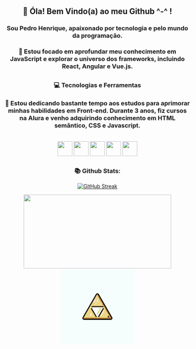 <div align="center">
         
## 👋 Óla! Bem Vindo(a) ao meu Github ^-^ !
### Sou Pedro Henrique, apaixonado por tecnologia e pelo mundo da programação.

### 🌱 Estou focado em aprofundar meu conhecimento em JavaScript e explorar o universo dos frameworks, incluindo React, Angular e Vue.js.

##

### :computer: Tecnologias e Ferramentas

### 📖 Estou dedicando bastante tempo aos estudos para aprimorar minhas habilidades em Front-end. Durante 3 anos, fiz cursos na Alura e venho adquirindo conhecimento em HTML semântico, CSS e Javascript.

<div  style="display: inline-block"><br> 
<img align="center" width="40" height="40" src="https://cdn.jsdelivr.net/gh/devicons/devicon/icons/html5/html5-plain-wordmark.svg" />
<img align="center" width="40" height="40" src="https://cdn.jsdelivr.net/gh/devicons/devicon/icons/css3/css3-plain-wordmark.svg" />
<img align="center" width="40" height="40" src="https://cdn.jsdelivr.net/gh/devicons/devicon/icons/javascript/javascript-original.svg" />
<img align="center" width="40" height="40" src="https://cdn.jsdelivr.net/gh/devicons/devicon/icons/nodejs/nodejs-original.svg" />
<img align="center" width="40" height="40" src="https://cdn.jsdelivr.net/gh/devicons/devicon/icons/sass/sass-original.svg" />
</div>

##
         
### 📚 Github Stats:    
         
[![GitHub Streak](https://streak-stats.demolab.com?user=Ph-Xavier&theme=dark&date_format=j%20M%5B%20Y%5D&exclude_days=Sun%2CSat)](https://git.io/streak-stats)

<img width="400" height="200" src="https://github-readme-stats.vercel.app/api/top-langs/?username=Ph-Xavier&layout=compact&langs_count=7&theme=dracula"/>

<img  width="200" height="200" src="/assets/img/zelda-arrow.gif"/>

</div>
